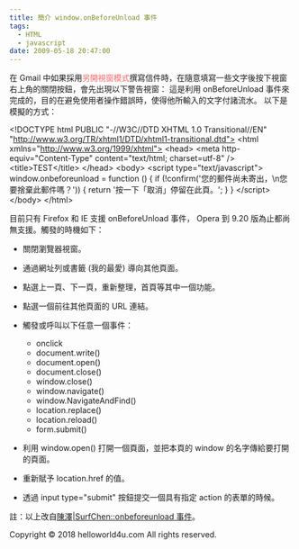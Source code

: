 ```yaml
---
title: 簡介 window.onBeforeUnload 事件
tags:
  - HTML
  - javascript
date: 2009-05-18 20:47:00
---
```


在 Gmail 中如果採用<span style="color:#ff6666;">另開視窗模式</span>撰寫信件時，在隨意填寫一些文字後按下視窗右上角的關閉按鈕，會先出現以下警告視窗： 這是利用 onBeforeUnload 事件來完成的，目的在避免使用者操作錯誤時，使得他所輸入的文字付諸流水。
以下是模擬的方式：

&lt;!DOCTYPE html PUBLIC "-//W3C//DTD XHTML 1.0 Transitional//EN" "http://www.w3.org/TR/xhtml1/DTD/xhtml1-transitional.dtd">
&lt;html xmlns="http://www.w3.org/1999/xhtml">
&lt;head>
&lt;meta http-equiv="Content-Type" content="text/html; charset=utf-8" />
&lt;title>TEST&lt;/title>
&lt;/head>
&lt;body>
&lt;script type="text/javascript">
window.onbeforeunload = function () {
if (!confirm('您的郵件尚未寄出，\n您要捨棄此郵件嗎？')) {
return '按一下「取消」停留在此頁。';
}
}
&lt;/script>
&lt;/body>
&lt;/html>

目前只有 Firefox 和 IE 支援 onBeforeUnload 事件， Opera 到 9.20 版為止都尚無支援。觸發的時機如下：

*   關閉瀏覽器視窗。
*   通過網址列或書籤 (我的最愛) 導向其他頁面。
*   點選上一頁、下一頁，重新整理，首頁等其中一個功能。
*   點選一個前往其他頁面的 URL 連結。
*   觸發或呼叫以下任意一個事件：

    *   onclick
    *   document.write()
    *   document.open()
    *   document.close()
    *   window.close()
    *   window.navigate()
    *   window.NavigateAndFind()
    *   location.replace()
    *   location.reload()
    *   form.submit()

*   利用 window.open() 打開一個頁面，並把本頁的 window 的名字傳給要打開的頁面。
*   重新賦予 location.href 的值。
*   透過 input type=&quot;submit&quot; 按鈕提交一個具有指定 action 的表單的時候。

註：以上改自[陳澤|SurfChen::onbeforeunload 事件](http://www.surfchen.org/?p=54)。
<div class="blogger-post-footer">Copyright © 2018 helloworld4u.com All rights reserved.</div>